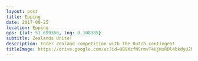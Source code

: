 ```yaml
---
layout: post
title: Epping
date: 2017-08-25
location: Epping
gps: {lat: 51.699356, lng: 0.108385}
subtitle: Zealands Unite!
description: Inter Zealand competition with the Dutch contingent
titleImage: https://drive.google.com/uc?id=0B9XzfNSrmvT4UjNxRDl4bkdyU2M
---
```

